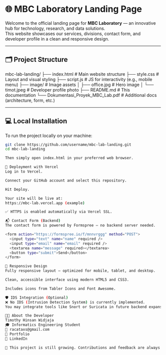 # 🌐 MBC Laboratory Landing Page

Welcome to the official landing page for **MBC Laboratory** — an innovative hub for technology, research, and data solutions.  
This website showcases our services, divisions, contact form, and developer profile in a clean and responsive design.

---

## 🗂 Project Structure

mbc-lab-landing/
├── index.html # Main website structure
├── style.css # Layout and visual styling
├── script.js # JS for interactivity (e.g., mobile menu)
├── image/ # Image assets
│ ├── office.jpg # Hero image
│ └── timot.jpeg # Developer profile photo
├── README.md # This documentation
└── Dokumentasi_Proyek_MBC_Lab.pdf # Additional docs (architecture, form, etc.)


---

## 💻 Local Installation

To run the project locally on your machine:

```bash
git clone https://github.com/username/mbc-lab-landing.git
cd mbc-lab-landing

Then simply open index.html in your preferred web browser.

🚀 Deployment with Vercel
Log in to Vercel.

Connect your GitHub account and select this repository.

Hit Deploy.

Your site will be live at:
https://mbc-lab.vercel.app (example)

✅ HTTPS is enabled automatically via Vercel SSL.

📬 Contact Form (Backend)
The contact form is powered by Formspree — no backend server needed.

<form action="https://formspree.io/f/mnnvrggg" method="POST">
  <input type="text" name="name" required />
  <input type="email" name="email" required />
  <textarea name="message" required></textarea>
  <button type="submit">Send</button>
</form>

📱 Responsive Design
Fully responsive layout — optimized for mobile, tablet, and desktop.

Clean, accessible interface using modern HTML5 and CSS3.

Includes icons from Tabler Icons and Font Awesome.

🛡 IDS Integration (Optional)
❌ No IDS (Intrusion Detection System) is currently implemented.
You may integrate tools like Snort or Suricata in future backend expansions.

👨‍💻 About the Developer
Timothy Hinsan Widjaja
🎓 Informatics Engineering Student
📧 racataxs@gmail.com
🧳 Portfolio
🔗 LinkedIn

🚧 This project is still growing. Contributions and feedback are always welcome!

